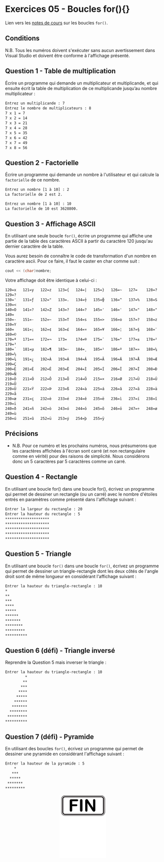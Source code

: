 # Exercices 05 - Boucles for(){}
Lien vers les [notes de cours](https://slides.com/hkoncept/1q2-05/fullscreen?token=6ntlmUIx#/7) sur les boucles `for()`.

## Conditions

N.B. Tous les numéros doivent s'exécuter sans aucun avertissement dans Visual Studio et doivent être conforme à l'affichage présenté.

## Question 1 - Table de multiplication

Écrire un programme qui demande un multiplicateur et multiplicande, et qui ensuite écrit la table de multiplication de ce multiplicande jusqu’au nombre multiplicateur :

```plaintext
Entrez un multiplicande : 7
Entrez le nombre de multiplicateurs : 8
7 x 1 = 7
7 x 2 = 14
7 x 3 = 21
7 x 4 = 28
7 x 5 = 35
7 x 6 = 42
7 x 7 = 49
7 x 8 = 56
```

## Question 2 - Factorielle

Écrire un programme qui demande un nombre à l'utilisateur et qui calcule la `factorielle` de ce nombre.

```plaintext
Entrez un nombre [1 à 10] : 2
La factorielle de 2 est 2.
```

```plaintext
Entrez un nombre [1 à 10] : 10
La factorielle de 10 est 3628800.
```

## Question 3 - Affichage ASCII

En utilisant une seule boucle `for()`, écrire un programme qui affiche une partie de la table des caractères ASCII à partir du caractère 120 jusqu'au dernier caractère de la table.

Vous aurez besoin de connaître le code de transformation d'un nombre en caractère ascii. Pour ce faire, il faut le caster en char comme suit :

```cpp
cout << (char)nombre;
```

Votre affichage doit être identique à celui-ci :

```plaintext
120=x   121=y   122=z   123={   124=|   125=}   126=~   127=    128=?   129=?
130='   131=ƒ   132="   133=.   134=┼   135=╬   136=^   137=%   138=S   139=<
140=O   141=?   142=Z   143=?   144=?   145='   146='   147="   148="   149=
150=-   151=-   152=~   153=T   154=s   155=>   156=o   157=?   158=z   159=Y
160=    161=¡   162=¢   163=£   164=¤   165=¥   166=¦   167=§   168=¨   169=©
170=ª   171=«   172=¬   173=­    174=®   175=¯   176=°   177=±   178=²   179=³
180=´   181=µ   182=¶   183=·   184=¸   185=¹   186=º   187=»   188=¼   189=½
190=¾   191=¿   192=À   193=Á   194=Â   195=Ã   196=Ä   197=Å   198=Æ   199=Ç
200=È   201=É   202=Ê   203=Ë   204=Ì   205=Í   206=Î   207=Ï   208=Ð   209=Ñ
210=Ò   211=Ó   212=Ô   213=Õ   214=Ö   215=×   216=Ø   217=Ù   218=Ú   219=Û
220=Ü   221=Ý   222=Þ   223=ß   224=à   225=á   226=â   227=ã   228=ä   229=å
230=æ   231=ç   232=è   233=é   234=ê   235=ë   236=ì   237=í   238=î   239=ï
240=ð   241=ñ   242=ò   243=ó   244=ô   245=õ   246=ö   247=÷   248=ø   249=ù
250=ú   251=û   252=ü   253=ý   254=þ   255=ÿ
```

## Précisions

- N.B. Pour ce numéro et les prochains numéros, nous présumerons que les caractères affichées à l'écran sont carré (et non rectangulaire comme en vérité) pour des raisons de simplicité. Nous considérons donc un 5 caractères par 5 caractères comme un carré.

## Question 4 - Rectangle

En utilisant une boucle for() dans une boucle for(), écrivez un programme qui permet de dessiner un rectangle (ou un carré) avec le nombre d'étoiles entrés en paramètres comme présenté dans l'affichage suivant :

```plaintext
Entrer la largeur du rectangle : 20
Entrer la hauteur du rectangle : 5
********************
********************
********************
********************
********************
```

## Question 5 - Triangle

En utilisant une boucle `for()` dans une boucle `for()`, écrivez un programme qui permet de dessiner un triangle-rectangle dont les deux côtés de l'angle droit sont de même longueur en considérant l'affichage suivant :

```plaintext
Entrer la hauteur du triangle-rectangle : 10
*
**
***
****
*****
******
*******
********
*********
**********
```

## Question 6 (défi) - Triangle inversé

Reprendre la Question 5 mais inverser le triangle :

```plaintext
Entrer la hauteur du triangle-rectangle : 10
         *
        **
       ***
      ****
     *****
    ******
   *******
  ********
 *********
**********
```

## Question 7 (défi) - Pyramide

En utilisant des boucles `for()`, écrivez un programme qui permet de dessiner une pyramide en considérant l'affichage suivant :

```plaintext
Entrer la hauteur de la pyramide : 5
    *
   ***
  *****
 *******
*********
```

<p align="Center"><img src="./images/end.png" alt="drawing" width="150"/></p>
